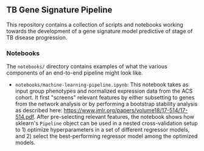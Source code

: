 ## TB Gene Signature Pipeline

This repository contains a collection of scripts and notebooks working towards the development of a gene signature model predictive of stage of TB disease progression.


### Notebooks

The `notebooks/` directory contains examples of what the various components of an end-to-end pipeline might look like.

* `notebooks/machine-learning-pipeline.ipynb`: This notebook takes as input group phenotypes and normalized expression data from the ACS cohort. It first "screens" relevant features by either subsetting to genes from the network analysis or by performing a bootstrap stability analysis as described here: https://www.jmlr.org/papers/volume18/17-514/17-514.pdf. After pre-selecting relevant features, the notebook shows how sklearn's `Pipeline` object can be used in a nested cross-validation setup to 1) optimize hyperparameters in a set of different regressor models, and 2) select the best-performing regressor model among the optimized models.

